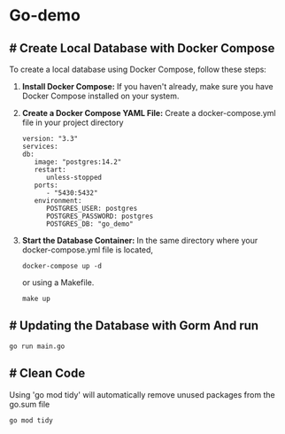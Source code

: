 # Go-demo

## # Create Local Database with Docker Compose

To create a local database using Docker Compose, follow these steps: 
1. **Install Docker Compose:** If you haven't already, make sure you have Docker Compose installed on your system. 


2. **Create a Docker Compose YAML File:** Create a docker-compose.yml file in your project directory
      ```
      version: "3.3"
      services:
      db:
         image: "postgres:14.2"
         restart:
            unless-stopped
         ports:
            - "5430:5432"
         environment:
            POSTGRES_USER: postgres
            POSTGRES_PASSWORD: postgres
            POSTGRES_DB: "go_demo"
      ```

3. **Start the Database Container:** In the same directory where your docker-compose.yml file is located,

   ```
   docker-compose up -d
   ```
   or using a Makefile.
   ```
   make up
   ```

## # Updating the Database with Gorm And run

   ```
   go run main.go
   ```
 

## # Clean Code

   Using 'go mod tidy' will automatically remove unused packages from the go.sum file
   
   ``` clean go sum and go mod
   go mod tidy